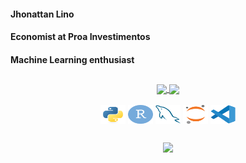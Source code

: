 #### Jhonattan Lino

#### Economist at Proa Investimentos

#### Machine Learning enthusiast
##

<div align="center">
<a href="https://github.com/Jhonattanln">
  <img align="center" height="180rem" src="https://github-readme-stats.vercel.app/api?username=Jhonattanln&show_icons=true&theme=dark">
</a>
<a href="https://github.com/Jhonattanln">
  <img align="center" height="180rem" src="https://github-readme-stats.vercel.app/api/top-langs/?username=Jhonattanln&layout=compact&theme=dark">
</a>
<div>
  
<div style="display: inline_block"><br>
  <img align="center" alt="Python" height="30" width="40" src="https://raw.githubusercontent.com/devicons/devicon/master/icons/python/python-original.svg">
  <img align="center" alt="RStudio" height="30" width="40" src="https://raw.githubusercontent.com/devicons/devicon/master/icons/rstudio/rstudio-original.svg">
  <img align="center" alt="MySQL" height="30" width="40" src="https://raw.githubusercontent.com/devicons/devicon/master/icons/mysql/mysql-original.svg">
  <img align="center" alt="Jupyter" height="30" width="40" src="https://raw.githubusercontent.com/devicons/devicon/master/icons/jupyter/jupyter-original.svg">
  <img align="center" alt="VSCode" height="30" width="40" src="https://raw.githubusercontent.com/devicons/devicon/master/icons/vscode/vscode-original.svg">
</div>

##

<div
<a href="https://www.linkedin.com/in/jhonattan-economia/" target="_blank"><img src="https://img.shields.io/badge/LinkedIn-0077B5?style=for-the-badge&logo=linkedin&logoColor=white" target="_blank"></a>
<div>
